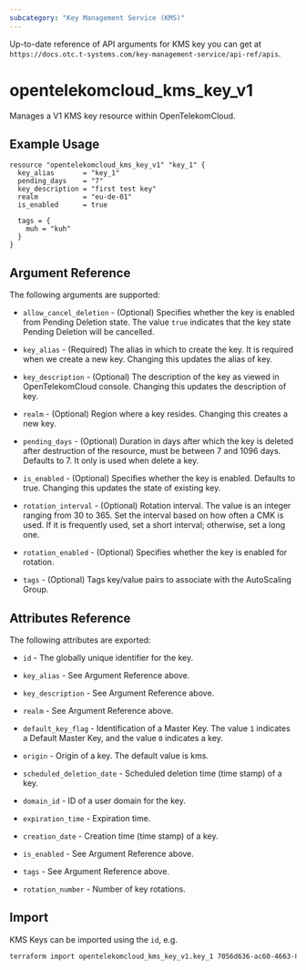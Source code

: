 ```yaml
---
subcategory: "Key Management Service (KMS)"
---
```


Up-to-date reference of API arguments for KMS key you can get at
`https://docs.otc.t-systems.com/key-management-service/api-ref/apis`.

# opentelekomcloud_kms_key_v1

Manages a V1 KMS key resource within OpenTelekomCloud.

## Example Usage

```hcl
resource "opentelekomcloud_kms_key_v1" "key_1" {
  key_alias       = "key_1"
  pending_days    = "7"
  key_description = "first test key"
  realm           = "eu-de-01"
  is_enabled      = true

  tags = {
    muh = "kuh"
  }
}
```

## Argument Reference

The following arguments are supported:

* `allow_cancel_deletion` - (Optional) Specifies whether the key is enabled from Pending Deletion state. The value `true` indicates
  that the key state Pending Deletion will be cancelled.

* `key_alias` - (Required) The alias in which to create the key. It is required when
  we create a new key. Changing this updates the alias of key.

* `key_description` - (Optional) The description of the key as viewed in OpenTelekomCloud console.
  Changing this updates the description of key.

* `realm` - (Optional) Region where a key resides. Changing this creates a new key.

* `pending_days` - (Optional) Duration in days after which the key is deleted
  after destruction of the resource, must be between 7 and 1096 days. Defaults to 7.
  It only is used when delete a key.

* `is_enabled` - (Optional) Specifies whether the key is enabled. Defaults to true.
  Changing this updates the state of existing key.

* `rotation_interval` - (Optional) Rotation interval. The value is an integer ranging from 30 to 365.
   Set the interval based on how often a CMK is used.
   If it is frequently used, set a short interval; otherwise, set a long one.

* `rotation_enabled` - (Optional) Specifies whether the key is enabled for rotation.

* `tags` - (Optional) Tags key/value pairs to associate with the AutoScaling Group.


## Attributes Reference

The following attributes are exported:

* `id` - The globally unique identifier for the key.

* `key_alias` - See Argument Reference above.

* `key_description` - See Argument Reference above.

* `realm` - See Argument Reference above.

* `default_key_flag` - Identification of a Master Key. The value `1` indicates a Default
  Master Key, and the value `0` indicates a key.

* `origin` - Origin of a key. The default value is kms.

* `scheduled_deletion_date` - Scheduled deletion time (time stamp) of a key.

* `domain_id` - ID of a user domain for the key.

* `expiration_time` - Expiration time.

* `creation_date` - Creation time (time stamp) of a key.

* `is_enabled` - See Argument Reference above.

* `tags` - See Argument Reference above.

* `rotation_number` - Number of key rotations.

## Import

KMS Keys can be imported using the `id`, e.g.

```sh
terraform import opentelekomcloud_kms_key_v1.key_1 7056d636-ac60-4663-8a6c-82d3c32c1c64
```
